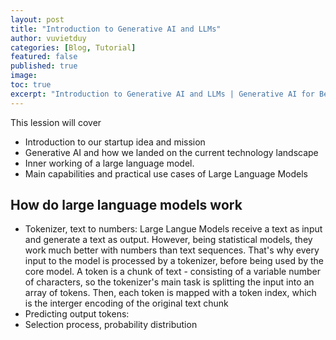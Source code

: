 ```yaml
---
layout: post
title: "Introduction to Generative AI and LLMs"
author: vuvietduy
categories: [Blog, Tutorial]
featured: false
published: true
image:
toc: true
excerpt: "Introduction to Generative AI and LLMs | Generative AI for Beginners - Microsoft"
---
```


This lession will cover

- Introduction to our startup idea and mission
- Generative AI and how we landed on the current technology landscape
- Inner working of a large language model.
- Main capabilities and practical use cases of Large Language Models

## How do large language models work

- Tokenizer, text to numbers: Large Langue Models receive a text as input and generate a text as output. However, being statistical models, they work much better with numbers than text sequences. That's why every input to the model is processed by a tokenizer, before being used by the core model. A token is a chunk of text - consisting of a variable number of characters, so the tokenizer's main task is splitting the input into an array of tokens. Then, each token is mapped with a token index, which is the interger encoding of the original text chunk
- Predicting output tokens:
- Selection process, probability distribution
